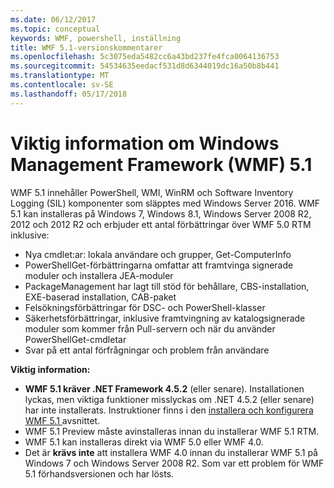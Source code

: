 ```yaml
---
ms.date: 06/12/2017
ms.topic: conceptual
keywords: WMF, powershell, inställning
title: WMF 5.1-versionskommentarer
ms.openlocfilehash: 5c3075eda5482cc6a43bd237fe4fca0064136753
ms.sourcegitcommit: 54534635eedacf531d8d6344019dc16a50b8b441
ms.translationtype: MT
ms.contentlocale: sv-SE
ms.lasthandoff: 05/17/2018
---
```

# <a name="windows-management-framework-wmf-51-release-notes"></a>Viktig information om Windows Management Framework (WMF) 5.1 #

WMF 5.1 innehåller PowerShell, WMI, WinRM och Software Inventory Logging (SIL) komponenter som släpptes med Windows Server 2016.
WMF 5.1 kan installeras på Windows 7, Windows 8.1, Windows Server 2008 R2, 2012 och 2012 R2 och erbjuder ett antal förbättringar över WMF 5.0 RTM inklusive:

- Nya cmdlet:ar: lokala användare och grupper, Get-ComputerInfo
- PowerShellGet-förbättringarna omfattar att framtvinga signerade moduler och installera JEA-moduler
- PackageManagement har lagt till stöd för behållare, CBS-installation, EXE-baserad installation, CAB-paket
- Felsökningsförbättringar för DSC- och PowerShell-klasser
- Säkerhetsförbättringar, inklusive framtvingning av katalogsignerade moduler som kommer från Pull-servern och när du använder PowerShellGet-cmdletar
- Svar på ett antal förfrågningar och problem från användare

**Viktig information:**

- **WMF 5.1 kräver .NET Framework 4.5.2** (eller senare). Installationen lyckas, men viktiga funktioner misslyckas om .NET 4.5.2 (eller senare) har inte installerats. Instruktioner finns i den [installera och konfigurera WMF 5.1 ](https://msdn.microsoft.com/powershell/wmf/5.1/install-configure) avsnittet.
- WMF 5.1 Preview måste avinstalleras innan du installerar WMF 5.1 RTM.
- WMF 5.1 kan installeras direkt via WMF 5.0 eller WMF 4.0.
- Det är __krävs inte__ att installera WMF 4.0 innan du installerar WMF 5.1 på Windows 7 och Windows Server 2008 R2. Som var ett problem för WMF 5.1 förhandsversionen och har lösts.

